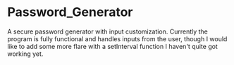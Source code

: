 # Password_Generator

A secure password generator with input customization. Currently the program is fully functional and handles inputs from the user, though I would like to add some more flare with a setInterval function I haven't quite got working yet.
